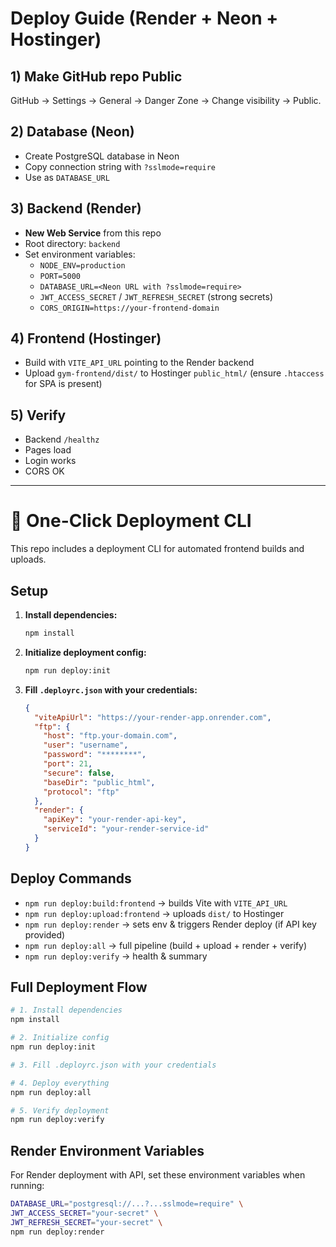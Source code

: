 # Deploy Guide (Render + Neon + Hostinger)

## 1) Make GitHub repo Public
GitHub → Settings → General → Danger Zone → Change visibility → Public.

## 2) Database (Neon)
- Create PostgreSQL database in Neon
- Copy connection string with `?sslmode=require`
- Use as `DATABASE_URL`

## 3) Backend (Render)
- **New Web Service** from this repo
- Root directory: `backend`
- Set environment variables:
  - `NODE_ENV=production`
  - `PORT=5000`
  - `DATABASE_URL=<Neon URL with ?sslmode=require>`
  - `JWT_ACCESS_SECRET` / `JWT_REFRESH_SECRET` (strong secrets)
  - `CORS_ORIGIN=https://your-frontend-domain`

## 4) Frontend (Hostinger)
- Build with `VITE_API_URL` pointing to the Render backend
- Upload `gym-frontend/dist/` to Hostinger `public_html/` (ensure `.htaccess` for SPA is present)

## 5) Verify
- Backend `/healthz`
- Pages load
- Login works
- CORS OK

---

# 🚀 One-Click Deployment CLI

This repo includes a deployment CLI for automated frontend builds and uploads.

## Setup

1. **Install dependencies:**
   ```bash
   npm install
   ```

2. **Initialize deployment config:**
   ```bash
   npm run deploy:init
   ```

3. **Fill `.deployrc.json` with your credentials:**
   ```json
   {
     "viteApiUrl": "https://your-render-app.onrender.com",
     "ftp": {
       "host": "ftp.your-domain.com",
       "user": "username",
       "password": "********",
       "port": 21,
       "secure": false,
       "baseDir": "public_html",
       "protocol": "ftp"
     },
     "render": {
       "apiKey": "your-render-api-key",
       "serviceId": "your-render-service-id"
     }
   }
   ```

## Deploy Commands

- `npm run deploy:build:frontend` → builds Vite with `VITE_API_URL`
- `npm run deploy:upload:frontend` → uploads `dist/` to Hostinger
- `npm run deploy:render` → sets env & triggers Render deploy (if API key provided)
- `npm run deploy:all` → full pipeline (build + upload + render + verify)
- `npm run deploy:verify` → health & summary

## Full Deployment Flow

```bash
# 1. Install dependencies
npm install

# 2. Initialize config
npm run deploy:init

# 3. Fill .deployrc.json with your credentials

# 4. Deploy everything
npm run deploy:all

# 5. Verify deployment
npm run deploy:verify
```

## Render Environment Variables

For Render deployment with API, set these environment variables when running:

```bash
DATABASE_URL="postgresql://...?...sslmode=require" \
JWT_ACCESS_SECRET="your-secret" \
JWT_REFRESH_SECRET="your-secret" \
npm run deploy:render
```